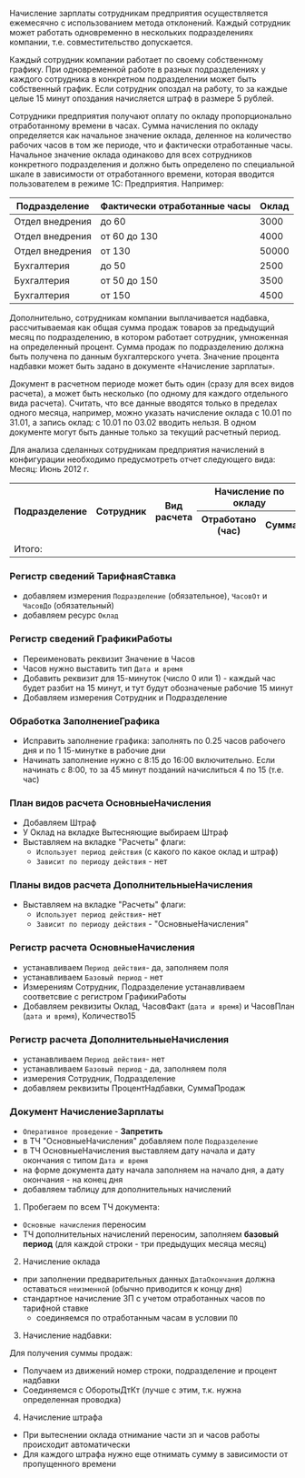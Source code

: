 


Начисление зарплаты сотрудникам предприятия осуществляется ежемесячно с использованием метода отклонений. Каждый сотрудник может работать одновременно в нескольких подразделениях компании, т.е. совместительство допускается. 

Каждый сотрудник компании работает по своему собственному графику. При одновременной работе в разных подразделениях у каждого сотрудника в конкретном подразделении может быть собственный график. Если сотрудник опоздал на работу, то за каждые целые 15 минут опоздания начисляется штраф в размере 5 рублей.

Сотрудники предприятия получают оплату по окладу пропорционально отработанному времени в часах. Сумма начисления по окладу определяется как начальное значение оклада, деленное на количество рабочих часов в том же периоде, что и фактически отработанные часы. Начальное значение оклада одинаково для всех сотрудников конкретного подразделения и должно быть определено по специальной шкале в зависимости от отработанного времени, которая вводится пользователем в режиме 1С: Предприятия. Например:


|Подразделение      |Фактически отработанные часы   |Оклад  |
|-------------------|-------------------------------|---------------|
|Отдел внедрения 	|до 60          	            |3000          |
|Отдел внедрения    |от 60 до 130	                |4000             |
|Отдел внедрения    |от 130 	                    |50000             |
|Бухгалтерия        |до 50	                        |2500             |
|Бухгалтерия    	|от 50 до 150	                |3500             |
|Бухгалтерия    	|от 150	                        |4500             |

Дополнительно, сотрудникам компании выплачивается надбавка, рассчитываемая как общая сумма продаж товаров за предыдущий месяц по подразделению, в котором работает сотрудник, умноженная на определенный процент. Сумма продаж по подразделению должна быть получена по данным бухгалтерского учета. Значение процента надбавки может быть задано в документе «Начисление зарплаты». 

Документ в расчетном периоде может быть один (сразу для всех видов расчета), а может быть несколько (по одному для каждого отдельного вида расчета). Считать, что все данные вводятся только в пределах одного месяца, например, можно указать начисление оклада с 10.01 по 31.01, а запись оклад: с 10.01 по 03.02 вводить нельзя. В одном документе могут быть данные только за текущий расчетный период.

Для анализа сделанных сотрудникам предприятия начислений в конфигурации необходимо предусмотреть отчет следующего вида:
Месяц: Июнь 2012 г.

<table>
  <tr>
    <th rowspan="2">Подразделение</th>
    <th rowspan="2">Сотрудник</th>
    <th rowspan="2">Вид расчета</th>
    <th colspan="2">Начисление по окладу</th>
    <th colspan="2">Начислено от продаж</th>
    <th rowspan="2">Итого (Сумма)</th>
  </tr>
  <tr>
    <th>Отработано (час)</th>
    <th>Сумма</th>
    <th>%</th>
    <th>Сумма</th>
  </tr>
  <tr>
    <td></td>
    <td></td>
    <td></td>
    <td></td>
    <td></td>
    <td></td>
    <td></td>
    <td></td>
  </tr>
  <tr>
    <td>Итого: </td>
    <td></td>
    <td></td>
    <td></td>
    <td></td>
    <td></td>
    <td></td>
    <td></td>
  </tr>
</table>


### Регистр сведений **ТарифнаяСтавка**
- добавляем измерения `Подразделение` (обязательное), `ЧасовОт` и `ЧасовДо` (обязательный)
- добавляем ресурс `Оклад`


### Регистр сведений ГрафикиРаботы
- Переименовать реквизит Значение в Часов
- Часов нужно выставить тип `Дата и время`
- Добавить реквизит для 15-минуток (число 0 или 1) - каждый час будет разбит на 15 минут, и тут будут обозначеные рабочие 15 минут
- Добавляем измерения Сотрудник и Подразделение


### Обработка ЗаполнениеГрафика

- Исправить заполнение графика: заполнять по 0.25 часов рабочего дня и по 1 15-минутке в рабочие дни
- Начинать заполнение нужно с 8:15 до 16:00 включительно. Если начинать с 8:00, то за 45 минут позданий начислиться 4 по 15 (т.е. час)


### План видов расчета ОсновныеНачисления

- Добавляем Штраф 
- У Оклад на вкладке Вытесняющие выбираем Штраф
- Выставляем на вкладке "Расчеты" флаги:
	- `Использует период действия` (с какого по какое оклад и штраф)
	- `Зависит по периоду действия` - нет


###  Планы видов расчета ДополнительныеНачисления
- Выставляем на вкладке "Расчеты" флаги:
	- `Использует период действия`- нет
	- `Зависит по периоду действия` - "ОсновныеНачисления"


### Регистр расчета ОсновныеНачисления

- устанавливаем `Период действия`- да, заполняем поля
- устанавливаем `Базовый период` - нет
- Измерениям Сотрудник, Подразделение устанавливаем соответсвие с регистром ГрафикиРаботы
- Добавляем реквизиты Оклад, ЧасовФакт (`дата и время`) и ЧасовПлан (`дата и время`), Количество15


### Регистр расчета ДополнительныеНачисления

- устанавливаем `Период действия`- нет
- устанавливаем `Базовый период` - да, заполняем поля
- измерения Сотрудник, Подразделение
- добавляем реквизиты ПроцентНадбавки, СуммаПродаж


###  Документ НачислениеЗарплаты

- `Оперативное проведение` - **Запретить**
- в ТЧ "ОсновныеНачисления" добавляем поле `Подразделение`
- в ТЧ ОсновныеНачисления выставляем дату начала и дату окончания с типом `Дата и время`
- на форме документа дату начала заполняем на начало дня, а дату окончания - на конец дня
- добавляем таблицу для дополнительных начислений


1. Пробегаем по всем ТЧ документа:
- `Основные начисления` переносим
- ТЧ дополнительных начислений переносим, заполняем **базовый период** (для каждой строки - три предыдущих месяца месяц)


2. Начисление оклада
- при заполнении предварительных данных `ДатаОкончания` должна оставаться `неизменной` (обычно приводится к концу дня)
- стандартное начисление ЗП с учетом отработанных часов по тарифной ставке
    - соединяемся по отработанным часам в условии `ПО`

3. Начисление надбавки:

Для получения суммы продаж:
- Получаем из движений номер строки, подразделение и процент надбавки
- Соединяемся с ОборотыДтКт (лучше с этим, т.к. нужна определенная проводка)

4. Начисление штрафа
- При вытеснении оклада отнимание части зп и часов работы происходит автоматически
- Для каждого штрафа нужно еще отнимать сумму в зависимости от пропущенного времени
